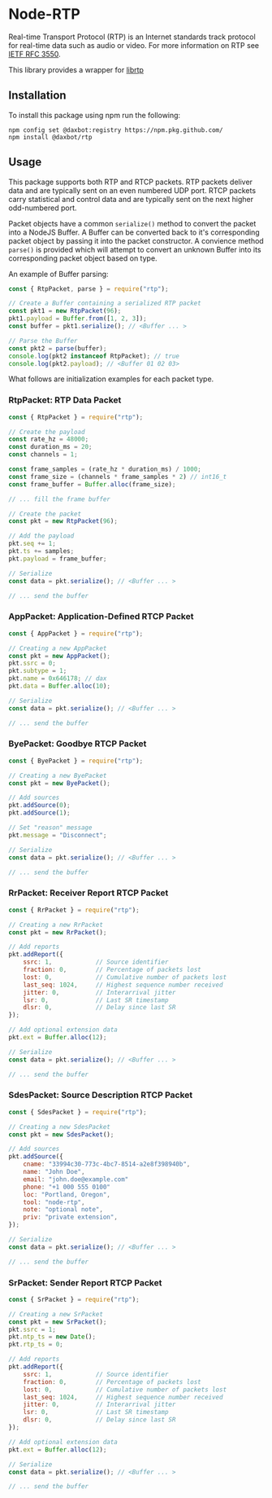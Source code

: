 # Node-RTP

Real-time Transport Protocol (RTP) is an Internet standards track protocol for
real-time data such as audio or video. For more information on RTP see [IETF
RFC 3550](https://datatracker.ietf.org/doc/html/rfc3550).

This library provides a wrapper for [librtp](https://github.com/Daxbot/librtp)

## Installation

To install this package using npm run the following:

    npm config set @daxbot:registry https://npm.pkg.github.com/
    npm install @daxbot/rtp

## Usage

This package supports both RTP and RTCP packets. RTP packets deliver data and
are typically sent on an even numbered UDP port. RTCP packets carry statistical
and control data and are typically sent on the next higher odd-numbered port.

Packet objects have a common `serialize()` method to convert the packet into a
NodeJS Buffer. A Buffer can be converted back to it's corresponding packet
object by passing it into the packet constructor. A convience method `parse()`
is provided which will attempt to convert an unknown Buffer into its
corresponding packet object based on type.

An example of Buffer parsing:
```js
const { RtpPacket, parse } = require("rtp");

// Create a Buffer containing a serialized RTP packet
const pkt1 = new RtpPacket(96);
pkt1.payload = Buffer.from([1, 2, 3]);
const buffer = pkt1.serialize(); // <Buffer ... >

// Parse the Buffer
const pkt2 = parse(buffer);
console.log(pkt2 instanceof RtpPacket); // true
console.log(pkt2.payload); // <Buffer 01 02 03>
```

What follows are initialization examples for each packet type.

### RtpPacket: RTP Data Packet

```js
const { RtpPacket } = require("rtp");

// Create the payload
const rate_hz = 48000;
const duration_ms = 20;
const channels = 1;

const frame_samples = (rate_hz * duration_ms) / 1000;
const frame_size = (channels * frame_samples * 2) // int16_t
const frame_buffer = Buffer.alloc(frame_size);

// ... fill the frame buffer

// Create the packet
const pkt = new RtpPacket(96);

// Add the payload
pkt.seq += 1;
pkt.ts += samples;
pkt.payload = frame_buffer;

// Serialize
const data = pkt.serialize(); // <Buffer ... >

// ... send the buffer
```

### AppPacket: Application-Defined RTCP Packet

```js
const { AppPacket } = require("rtp");

// Creating a new AppPacket
const pkt = new AppPacket();
pkt.ssrc = 0;
pkt.subtype = 1;
pkt.name = 0x646178; // dax
pkt.data = Buffer.alloc(10);

// Serialize
const data = pkt.serialize(); // <Buffer ... >

// ... send the buffer
```

### ByePacket: Goodbye RTCP Packet

```js
const { ByePacket } = require("rtp");

// Creating a new ByePacket
const pkt = new ByePacket();

// Add sources
pkt.addSource(0);
pkt.addSource(1);

// Set "reason" message
pkt.message = "Disconnect";

// Serialize
const data = pkt.serialize(); // <Buffer ... >

// ... send the buffer
```

### RrPacket: Receiver Report RTCP Packet

```js
const { RrPacket } = require("rtp");

// Creating a new RrPacket
const pkt = new RrPacket();

// Add reports
pkt.addReport({
    ssrc: 1,            // Source identifier
    fraction: 0,        // Percentage of packets lost
    lost: 0,            // Cumulative number of packets lost
    last_seq: 1024,     // Highest sequence number received
    jitter: 0,          // Interarrival jitter
    lsr: 0,             // Last SR timestamp
    dlsr: 0,            // Delay since last SR
});

// Add optional extension data
pkt.ext = Buffer.alloc(12);

// Serialize
const data = pkt.serialize(); // <Buffer ... >

// ... send the buffer
```

### SdesPacket: Source Description RTCP Packet

```js
const { SdesPacket } = require("rtp");

// Creating a new SdesPacket
const pkt = new SdesPacket();

// Add sources
pkt.addSource({
    cname: "33994c30-773c-4bc7-8514-a2e8f398940b",
    name: "John Doe",
    email: "john.doe@example.com"
    phone: "+1 000 555 0100"
    loc: "Portland, Oregon",
    tool: "node-rtp",
    note: "optional note",
    priv: "private extension",
});

// Serialize
const data = pkt.serialize(); // <Buffer ... >

// ... send the buffer
```

### SrPacket: Sender Report RTCP Packet

```js
const { SrPacket } = require("rtp");

// Creating a new SrPacket
const pkt = new SrPacket();
pkt.ssrc = 1;
pkt.ntp_ts = new Date();
pkt.rtp_ts = 0;

// Add reports
pkt.addReport({
    ssrc: 1,            // Source identifier
    fraction: 0,        // Percentage of packets lost
    lost: 0,            // Cumulative number of packets lost
    last_seq: 1024,     // Highest sequence number received
    jitter: 0,          // Interarrival jitter
    lsr: 0,             // Last SR timestamp
    dlsr: 0,            // Delay since last SR
});

// Add optional extension data
pkt.ext = Buffer.alloc(12);

// Serialize
const data = pkt.serialize(); // <Buffer ... >

// ... send the buffer
```